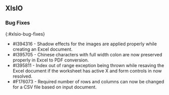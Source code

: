 ## XlsIO

### Bug Fixes
{:#xlsio-bug-fixes}

* \#I394316 - Shadow effects for the images are applied properly while creating an Excel document.
* \#I395705 - Chinese characters with full width colon are now preserved properly in Excel to PDF conversion.
* \#I395811 - Index out of range exception being thrown while resaving the Excel document if the worksheet has active X and form controls in now resolved.
* \#F176073 - Required number of rows and columns can now be changed for a CSV file based on input document.